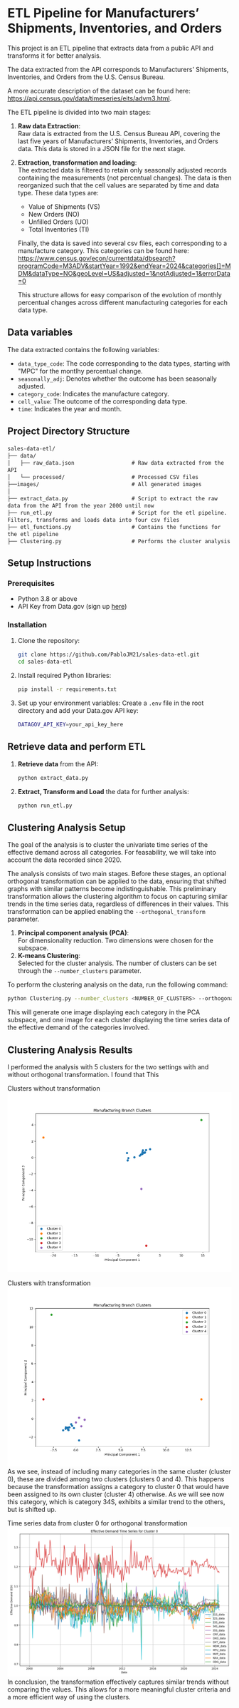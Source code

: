 # ETL Pipeline for Manufacturers’ Shipments, Inventories, and Orders

This project is an ETL pipeline that extracts data from a public API and transforms it for better analysis.

The data extracted from the API corresponds to Manufacturers’ Shipments, Inventories, and Orders from the U.S. Census Bureau. 

A more accurate description of the dataset can be found here: https://api.census.gov/data/timeseries/eits/advm3.html.

The ETL pipeline is divided into two main stages:

1. **Raw data Extraction**:  
   Raw data is extracted from the U.S. Census Bureau API, covering the last five years of Manufacturers’ Shipments, Inventories, and Orders data. This data is stored in a JSON file for the next stage.

2. **Extraction, transformation and loading**:  
   The extracted data is filtered to retain only seasonally adjusted records containing the measurements (not percentual changes). The data is then reorganized such that the cell values are separated by time and data type. These data types are:   
   - Value of Shipments (VS)  
   - New Orders (NO)  
   - Unfilled Orders (UO)  
   - Total Inventories (TI)
  
   Finally, the data is saved into several csv files, each corresponding to a manufacture category. This categories can be found here: https://www.census.gov/econ/currentdata/dbsearch?programCode=M3ADV&startYear=1992&endYear=2024&categories[]=MDM&dataType=NO&geoLevel=US&adjusted=1&notAdjusted=1&errorData=0

   This structure allows for easy comparison of the evolution of monthly percentual changes across different manufacturing categories for each data type.

## Data variables

The data extracted contains the following variables:

- `data_type_code`: The code corresponding to the data types, starting with "MPC" for the montlhy percentual change.
- `seasonally_adj`: Denotes whether the outcome has been seasonally adjusted. 
- `category_code`: Indicates the manufacture category.
- `cell_value`: The outcome of the corresponding data type.
- `time`: Indicates the year and month. 






## Project Directory Structure

```plaintext
sales-data-etl/
├── data/
│   ├── raw_data.json                  # Raw data extracted from the API
│   └── processed/                     # Processed CSV files
├──images/                             # All generated images
│ 
├── extract_data.py                    # Script to extract the raw data from the API from the year 2000 until now
├── run_etl.py                         # Script for the etl pipeline. Filters, transforms and loads data into four csv files
├── etl_functions.py                   # Contains the functions for the etl pipeline
├── Clustering.py                      # Performs the cluster analysis
```

## Setup Instructions

### Prerequisites
- Python 3.8 or above
- API Key from Data.gov (sign up [here](https://api.data.gov/signup/))

### Installation
1. Clone the repository:
    ```bash
    git clone https://github.com/PabloJM21/sales-data-etl.git
    cd sales-data-etl
    ```

2. Install required Python libraries:
    ```bash
    pip install -r requirements.txt
    ```

3. Set up your environment variables:
    Create a `.env` file in the root directory and add your Data.gov API key:
    ```bash
    DATAGOV_API_KEY=your_api_key_here
    ```

## Retrieve data and perform ETL

1. **Retrieve data** from the API:
    ```bash
    python extract_data.py
    ```

2. **Extract, Transform and Load** the data for further analysis:
    ```bash
    python run_etl.py
    ```

## Clustering Analysis Setup
The goal of the analysis is to cluster the univariate time series of the effective demand across all categories. For feasability, we will take into account the data recorded since 2020.

The analysis consists of two main stages. Before these stages, an optional orthogonal transformation can be applied to the data, ensuring that shifted graphs with similar patterns become indistinguishable. This preliminary transformation allows the clustering algorithm to focus on capturing similar trends in the time series data, regardless of differences in their values.
This transformation can be applied enabling the `--orthogonal_transform` parameter.


1. **Principal component analysis (PCA)**:  
   For dimensionality reduction. Two dimensions were chosen for the subspace.
2. **K-means Clustering**:  
   Selected for the cluster analysis. The number of clusters can be set through the `--number_clusters` parameter.


To perform the clustering analysis on the data, run the following command:

```bash
python Clustering.py --number_clusters <NUMBER_OF_CLUSTERS> --orthogonal_transform
```
This will generate one image displaying each category in the PCA subspace, and one image for each cluster displaying the time series data of the effective demand of the categories involved.

## Clustering Analysis Results
I performed the analysis with 5 clusters for the two settings with and without orthogonal transformation. I found that 
This 

Clusters without transformation
![Clusters without transformation](/images/ED_clusters.png)

Clusters with transformation
![Clusters with transformation](/images/ED_clusters_orthogonal.png)
As we see, instead of including many categories in the same cluster (cluster 0), these are divided among two clusters (clusters 0 and 4).
This happens because the transformation assigns a category to cluster 0 that would have been assigned to its own cluster (cluster 4) otherwise.
As we will see now this category, which is category 34S, exhibits a similar trend to the others, but is shifted up. 

Time series data from cluster 0 for orthogonal transformation
![Clusters with transformation](/images/ED_cluster0_orthogonal.png)
In conclusion, the transformation effectively captures similar trends without comparing the values. This allows for a more meaningful cluster criteria and a more efficient way of using the clusters.


